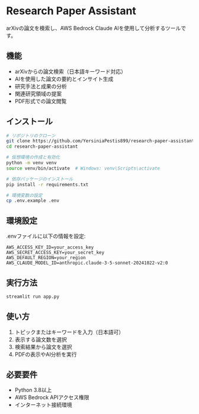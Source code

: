 # Research Paper Assistant

arXivの論文を検索し、AWS Bedrock Claude AIを使用して分析するツールです。

## 機能

- arXivからの論文検索（日本語キーワード対応）
- AIを使用した論文の要約とインサイト生成
- 研究手法と成果の分析
- 関連研究領域の提案
- PDF形式での論文閲覧

## インストール

```bash
# リポジトリのクローン
git clone https://github.com/YersiniaPestis899/research-paper-assistant.git
cd research-paper-assistant

# 仮想環境の作成と有効化
python -m venv venv
source venv/bin/activate  # Windows: venv\Scripts\activate

# 依存パッケージのインストール
pip install -r requirements.txt

# 環境変数の設定
cp .env.example .env
```

## 環境設定

.envファイルに以下の情報を設定:
```
AWS_ACCESS_KEY_ID=your_access_key
AWS_SECRET_ACCESS_KEY=your_secret_key
AWS_DEFAULT_REGION=your_region
AWS_CLAUDE_MODEL_ID=anthropic.claude-3-5-sonnet-20241022-v2:0
```

## 実行方法

```bash
streamlit run app.py
```

## 使い方

1. トピックまたはキーワードを入力（日本語可）
2. 表示する論文数を選択
3. 検索結果から論文を選択
4. PDFの表示やAI分析を実行

## 必要要件

- Python 3.8以上
- AWS Bedrock APIアクセス権限
- インターネット接続環境